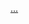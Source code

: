 [...](https://t.me/xtghjsa)

<!---
xtghjsa/xtghjsa is a ✨ special ✨ repository because its `README.md` (this file) appears on your GitHub profile.
You can click the Preview link to take a look at your changes.
--->
